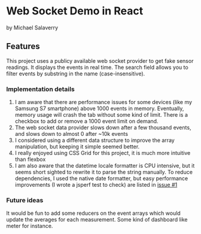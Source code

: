 # Web Socket Demo in React
by Michael Salaverry

## Features
This project uses a publicy available web socket provider to get fake sensor readings.
It displays the events in real time.
The search field allows you to filter events by substring in the name (case-insensitive).

### Implementation details
1. I am aware that there are performance issues for some devices (like my Samsung S7 smartphone) above 1000 events in memory. Eventually, memory usage will crash the tab without some kind of limit. There is a checkbox to add or remove a 1000 event limit on demand.
1. The web socket data provider slows down after a few thousand events, and slows down to almost 0 after ~10k events
1. I considered using a different data structure to improve the array manipulation, but keeping it simple seemed better.
1. I really enjoyed using CSS Grid for this project, it is much more intuitive than flexbox
1. I am also aware that the datetime locale formatter is CPU intensive, but it seems short sighted to rewrite it to parse the string manually. To reduce dependencies, I used the native date formatter, but easy performance improvements (I wrote a jsperf test to check) are listed in [issue #1](https://github.com/barakplasma/WebSocket-Demo/issues/1)

### Future ideas
It would be fun to add some reducers on the event arrays which would update the averages for each measurement. Some kind of dashboard like meter for instance.
